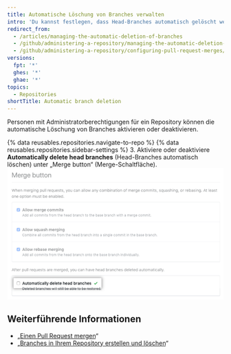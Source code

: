 ```yaml
---
title: Automatische Löschung von Branches verwalten
intro: 'Du kannst festlegen, dass Head-Branches automatisch gelöscht werden, nachdem die Pull Requests in Deinem Repository zusammengeführt sind.'
redirect_from:
  - /articles/managing-the-automatic-deletion-of-branches
  - /github/administering-a-repository/managing-the-automatic-deletion-of-branches
  - /github/administering-a-repository/configuring-pull-request-merges/managing-the-automatic-deletion-of-branches
versions:
  fpt: '*'
  ghes: '*'
  ghae: '*'
topics:
  - Repositories
shortTitle: Automatic branch deletion
---
```


Personen mit Administratorberechtigungen für ein Repository können die automatische Löschung von Branches aktivieren oder deaktivieren.

{% data reusables.repositories.navigate-to-repo %}
{% data reusables.repositories.sidebar-settings %}
3. Aktiviere oder deaktiviere **Automatically delete head branches** (Head-Branches automatisch löschen) unter „Merge button“ (Merge-Schaltfläche). ![Kontrollkästchen zum Aktivieren oder Deaktivieren der automatischen Löschung von Branches](/assets/images/help/repository/automatically-delete-branches.png)

## Weiterführende Informationen
- „[Einen Pull Request mergen](/articles/merging-a-pull-request)“
- „[Branches in Ihrem Repository erstellen und löschen](/articles/creating-and-deleting-branches-within-your-repository)“
